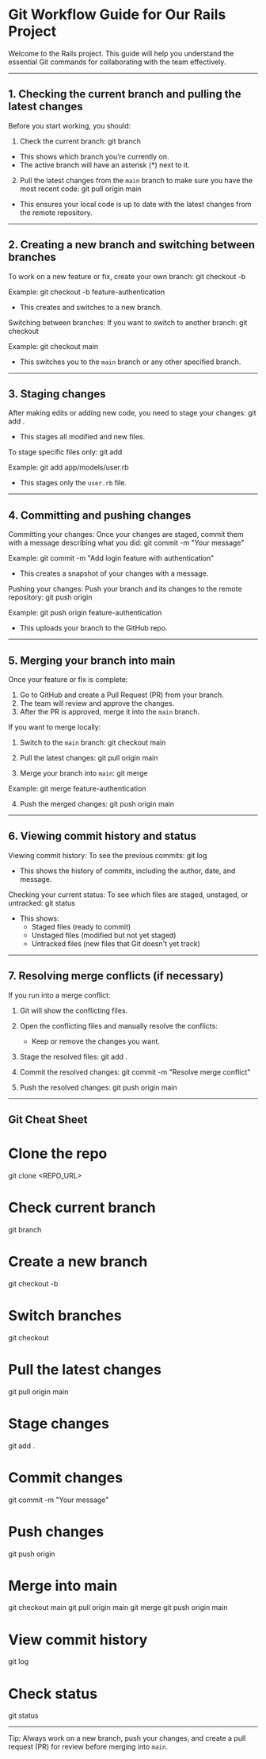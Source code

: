 # Git Workflow Guide for Our Rails Project

Welcome to the Rails project. This guide will help you understand the essential Git commands for collaborating with the team effectively.

---

## 1. Checking the current branch and pulling the latest changes

Before you start working, you should:
1. Check the current branch:
git branch
- This shows which branch you’re currently on.
- The active branch will have an asterisk (*) next to it.

2. Pull the latest changes from the `main` branch to make sure you have the most recent code:
git pull origin main
- This ensures your local code is up to date with the latest changes from the remote repository.

---

## 2. Creating a new branch and switching between branches

To work on a new feature or fix, create your own branch:
git checkout -b <branch-name>

Example:
git checkout -b feature-authentication
- This creates and switches to a new branch.

Switching between branches:
If you want to switch to another branch:
git checkout <branch-name>

Example:
git checkout main
- This switches you to the `main` branch or any other specified branch.

---

## 3. Staging changes

After making edits or adding new code, you need to stage your changes:
git add .
- This stages all modified and new files.

To stage specific files only:
git add <file-name>

Example:
git add app/models/user.rb
- This stages only the `user.rb` file.

---

## 4. Committing and pushing changes

Committing your changes:
Once your changes are staged, commit them with a message describing what you did:
git commit -m "Your message"

Example:
git commit -m "Add login feature with authentication"
- This creates a snapshot of your changes with a message.

Pushing your changes:
Push your branch and its changes to the remote repository:
git push origin <branch-name>

Example:
git push origin feature-authentication
- This uploads your branch to the GitHub repo.

---

## 5. Merging your branch into main

Once your feature or fix is complete:
1. Go to GitHub and create a Pull Request (PR) from your branch.
2. The team will review and approve the changes.
3. After the PR is approved, merge it into the `main` branch.

If you want to merge locally:
1. Switch to the `main` branch:
git checkout main

2. Pull the latest changes:
git pull origin main

3. Merge your branch into `main`:
git merge <your-branch-name>

Example:
git merge feature-authentication

4. Push the merged changes:
git push origin main

---

## 6. Viewing commit history and status

Viewing commit history:
To see the previous commits:
git log
- This shows the history of commits, including the author, date, and message.

Checking your current status:
To see which files are staged, unstaged, or untracked:
git status
- This shows:
  - Staged files (ready to commit)
  - Unstaged files (modified but not yet staged)
  - Untracked files (new files that Git doesn't yet track)

---

## 7. Resolving merge conflicts (if necessary)

If you run into a merge conflict:
1. Git will show the conflicting files.
2. Open the conflicting files and manually resolve the conflicts:
   - Keep or remove the changes you want.
3. Stage the resolved files:
git add .

4. Commit the resolved changes:
git commit -m "Resolve merge conflict"

5. Push the resolved changes:
git push origin main

---

## Git Cheat Sheet
# Clone the repo
git clone <REPO_URL>

# Check current branch
git branch

# Create a new branch
git checkout -b <branch-name>

# Switch branches
git checkout <branch-name>

# Pull the latest changes
git pull origin main

# Stage changes
git add .

# Commit changes
git commit -m "Your message"

# Push changes
git push origin <branch-name>

# Merge into main
git checkout main
git pull origin main
git merge <branch-name>
git push origin main

# View commit history
git log

# Check status
git status

---

Tip: Always work on a new branch, push your changes, and create a pull request (PR) for review before merging into `main`.

